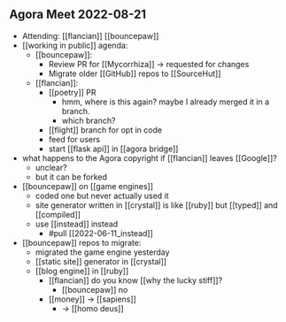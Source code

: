 ## Agora Meet 2022-08-21
- Attending: [[flancian]] [[bouncepaw]]
- [[working in public]] agenda:
    - [[bouncepaw]]:
        - Review PR for [[Mycorrhiza]] -> requested for changes
        - Migrate older [[GitHub]] repos to [[SourceHut]]
    - [[flancian]]:
        - [[poetry]] PR
            - hmm, where is this again? maybe I already merged it in a branch.
            - which branch?
        - [[flight]] branch for opt in code 
        - feed for users
        - start [[flask api]] in [[agora bridge]]
- what happens to the Agora copyright if [[flancian]] leaves [[Google]]?
    - unclear?
    - but it can be forked
- [[bouncepaw]] on [[game engines]]
    - coded one but never actually used it
    - site generator written in [[crystal]] is like [[ruby]] but [[typed]] and [[compiled]]
    - use [[instead]] instead
        - #pull [[2022-06-11_instead]]
- [[bouncepaw]] repos to migrate:
    - migrated the game engine yesterday
    - [[static site]] generator in [[crystal]]
    - [[blog engine]] in [[ruby]]
        - [[flancian]] do you know [[why the lucky stiff]]?
            - [[bouncepaw]] no
        - [[money]] -> [[sapiens]]
            - -> [[homo deus]]
